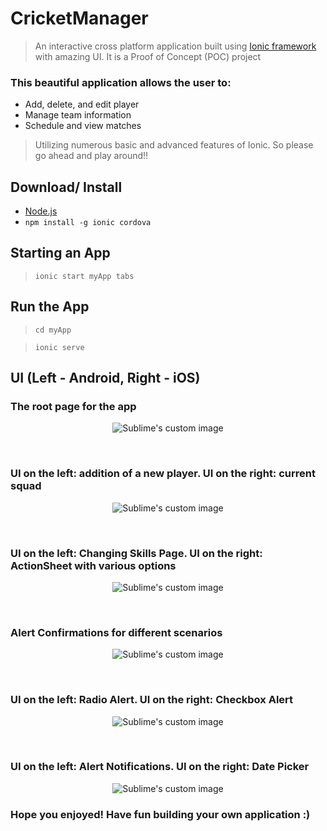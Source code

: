 # CricketManager
> An interactive cross platform application built using [Ionic framework](https://ionicframework.com/) with amazing UI. It is a Proof of Concept (POC) project

### This beautiful application allows the user to:
* Add, delete, and edit player
* Manage team information
* Schedule and view matches

> Utilizing numerous basic and advanced features of Ionic.
So please go ahead and play around!!
 
 
## Download/ Install
* [Node.js](https://nodejs.org/en/)
* `npm install -g ionic cordova`


## Starting an App
> `ionic start myApp tabs`


## Run the App
> `cd myApp`

> `ionic serve`


## UI (Left - Android, Right - iOS)

### The root page for the app

<p align="center">
  <img src="https://user-images.githubusercontent.com/21079986/53136450-edc18e00-3533-11e9-93fe-dc9e52dd52ae.png?raw=true" alt="Sublime's custom image"/>
</p>

<br>

### UI on the left: addition of a new player. UI on the right: current squad

<p align="center">
  <img src="https://user-images.githubusercontent.com/21079986/53137776-e650b380-3538-11e9-9450-dac3bfb16e8c.png?raw=true" alt="Sublime's custom image"/>
</p>
<br>


### UI on the left: Changing Skills Page. UI on the right: ActionSheet with various options

<p align="center">
  <img src="https://user-images.githubusercontent.com/21079986/53137825-10a27100-3539-11e9-87a4-fe89f9c2eff9.png?raw=true" alt="Sublime's custom image"/>
</p>

<br>

### Alert Confirmations for different scenarios

<p align="center">
  <img src="https://user-images.githubusercontent.com/21079986/53137863-362f7a80-3539-11e9-81d5-c18a1f4a079f.png?raw=true" alt="Sublime's custom image"/>
</p>


<br>

### UI on the left: Radio Alert. UI on the right: Checkbox Alert

<p align="center">
  <img src="https://user-images.githubusercontent.com/21079986/53137908-6840dc80-3539-11e9-9ac6-8695224b7a65.png?raw=true" alt="Sublime's custom image"/>
</p>

<br>

### UI on the left: Alert Notifications. UI on the right: Date Picker

<p align="center">
  <img src="https://user-images.githubusercontent.com/21079986/53138006-bc4bc100-3539-11e9-9c56-26575b6e45f0.png?raw=true" alt="Sublime's custom image"/>
</p>



### Hope you enjoyed! Have fun building your own application :)
